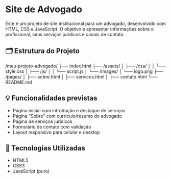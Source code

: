 # Site de Advogado

Este é um projeto de site institucional para um advogado, desenvolvido com HTML, CSS e JavaScript. O objetivo é apresentar informações sobre o profissional, seus serviços jurídicos e canais de contato.

## 🗂 Estrutura do Projeto

/meu-projeto-advogado/
├── index.html
├── /assets/
│   ├── /css/
│   │   └── style.css
│   ├── /js/
│   │   └── script.js
│   └── /images/
│       └── logo.png
├── /pages/
│   ├── sobre.html
│   ├── servicos.html
│   ├── contato.html
└── README.md

## 💡 Funcionalidades previstas

- Página inicial com introdução e destaque de serviços
- Página "Sobre" com currículo/resumo do advogado
- Página de serviços jurídicos
- Formulário de contato com validação
- Layout responsivo para celular e desktop

## 🚀 Tecnologias Utilizadas

- HTML5
- CSS3
- JavaScript (puro)
